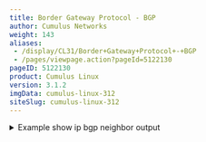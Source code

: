 ```yaml
---
title: Border Gateway Protocol - BGP
author: Cumulus Networks
weight: 143
aliases:
 - /display/CL31/Border+Gateway+Protocol+-+BGP
 - /pages/viewpage.action?pageId=5122130
pageID: 5122130
product: Cumulus Linux
version: 3.1.2
imgData: cumulus-linux-312
siteSlug: cumulus-linux-312
---
```

<details>

BGP is the routing protocol that runs the Internet. It is an
increasingly popular protocol for use in the data center as it lends
itself well to the rich interconnections in a Clos topology.
Specifically:

  - It does not require routing state to be periodically refreshed
    unlike OSPF.

  - It is less chatty than its link-state siblings. For example, a link
    or node transition can result in a bestpath change, causing BGP to
    send updates.

  - It is multi-protocol and extensible.

  - There are many robust vendor implementations.

  - The protocol is very mature and comes with many years of operational
    experience.

[This IETF
draft](http://tools.ietf.org/html/draft-lapukhov-bgp-routing-large-dc-04)
provides further details of the use of BGP within the data center.

## <span>Commands</span>

Cumulus Linux:

  - bgp

  - systemctl

  - vtysh

Quagga:

  - bgp

  - neighbor

  - router

  - show

## <span>Autonomous System Number (ASN)</span>

One of the key concepts in BGP is an *autonomous* *system number* or
ASN. An [autonomous
system](https://en.wikipedia.org/wiki/Autonomous_System_%28Internet%29)
is defined as a set of routers under a common administration. Since BGP
was originally designed to peer between independently managed
enterprises and/or service providers, each such enterprise is treated as
an autonomous system, responsible for a set of network addresses. Each
such autonomous system is given a unique number called its ASN. ASNs are
handed out by a central authority (ICANN). However, ASNs between 64512
and 65535 are reserved for private use. Using BGP within the data center
relies on either using this number space or else using the single ASN
you own.

The ASN is central to how BGP builds a forwarding topology. A BGP route
advertisement carries with it not only the originator’s ASN, but also
the list of ASNs that this route advertisement has passed through. When
forwarding a route advertisement, a BGP speaker adds itself to this
list. This list of ASNs is called the *AS path*. BGP uses the AS path to
detect and avoid loops.

ASNs were originally 16-bit numbers, but were later modified to be
32-bit. Quagga supports both 16-bit and 32-bit ASNs, but most
implementations still run with 16-bit ASNs.

## <span>eBGP and iBGP</span>

When BGP is used to peer between autonomous systems, the peering is
referred to as *external BGP* or eBGP. When BGP is used within an
autonomous system, the peering used is referred to as *internal BGP* or
iBGP. eBGP peers have different ASNs while iBGP peers have the same ASN.

While the heart of the protocol is the same when used as eBGP or iBGP,
there is a key difference in the protocol behavior between use as eBGP
and iBGP: an iBGP node does not forward routing information learned from
one iBGP peer to another iBGP peer. It expects the originating iBGP peer
to send this information to all iBGP peers.

This implies that iBGP peers are all connected to each other. In a large
network, this requirement can quickly become unscalable. The most
popular method to avoid this problem is to introduce a *route
reflector*.

## <span>Route Reflectors</span>

Route reflectors are quite easy to understand in a Clos topology. In a
two-tier Clos network, the leaf (or tier 1) switches are the only ones
connected to end stations. Subsequently, this means that the spines
themselves do not have any routes to announce. They’re merely
**reflecting** the routes announced by one leaf to the other leaves.
Thus, the spine switches function as route reflectors while the leaf
switches serve as route reflector clients.

In a three-tier network, the tier 2 nodes (or mid-tier spines) act as
both route reflector servers and route reflector clients. They act as
route reflectors because they announce the routes learned from the tier
1 nodes to other tier 1 nodes and to tier 3 nodes. They also act as
route reflector clients to the tier 3 nodes, receiving routes learned
from other tier 2 nodes. Tier 3 nodes act only as route reflectors.

In the following illustration, tier 2 node 2.1 is acting as a route
reflector server, announcing the routes between tier 1 nodes 1.1 and 1.2
to tier 1 node 1.3. It is also a route reflector client, learning the
routes between tier 2 nodes 2.2 and 2.3 from the tier 3 node, 3.1.

{{% imgOld 0 %}}

## <span id="src-5122130_BorderGatewayProtocol-BGP-ecmp" class="confluence-anchor-link"></span><span>ECMP with BGP</span>

If a BGP node hears a prefix **p** from multiple peers, it has all the
information necessary to program the routing table to forward traffic
for that prefix **p** through all of these peers. Thus, BGP supports
equal-cost multipathing (ECMP).

In order to perform ECMP in BGP, you may need to configure *multipath
relax* (if you're using eBGP).

### <span>Maximum Paths</span>

In Cumulus Linux, the BGP `maximum-paths` setting is enabled by default,
so multiple routes are already installed. The default setting is 64
paths.

### <span>BGP for Both IPv4 and IPv6</span>

Unlike OSPF, which has separate versions of the protocol to announce
IPv4 and IPv6 routes, BGP is a multi-protocol routing engine, capable of
announcing both IPv4 and IPv6 prefixes. It supports announcing IPv4
prefixes over an IPv4 session and IPv6 prefixes over an IPv6 session. It
also supports announcing prefixes of both these address families over a
single IPv4 session or over a single IPv6 session.

## <span id="src-5122130_BorderGatewayProtocol-BGP-config_bgp" class="confluence-anchor-link"></span><span>Configuring BGP</span>

1.  Enable the BGP and Zebra daemons:
    
      - Enable the `zebra` and `bgpd` daemons, as described in
        [Configuring
        Quagga](/version/cumulus-linux-312/Layer_3_Features/Configuring_Quagga/),
        then start Quagga:
        
            cumulus@switch:~$ sudo systemctl enable quagga.service
            cumulus@switch:~$ sudo systemctl start quagga.service
    
      - Touch an empty `bgpd` configuration file:
        
            cumulus@switch:~$ sudo touch /etc/quagga/bgpd.conf
        
        A slightly more useful configuration file would contain the
        following lines:
        
            hostname R7
            log timestamp precision 6
            log file /var/log/quagga/bgpd.log
        
        The most important information here is the specification of the
        location of the log file, where the BGP process can log
        debugging and other useful information. A common convention is
        to store the log files under `/var/log/quagga`.
        
        You must restart the `bgpd` daemon when you update the BGP
        configuration:
        
            cumulus@switch:~$ sudo /usr/lib/quagga/quagga restart bgpd

2.  Identify the BGP node by assigning an ASN and `router-id`:
    
        cumulus@switch:~$ sudo vtysh
         
        Hello, this is Quagga (version 0.99.23.1+cl3u2).
        Copyright 1996-2005 Kunihiro Ishiguro, et al.
         
        R7# configure  terminal
        R7(config)# router bgp 65000
        R7(config-router)# bgp router-id 0.0.0.1

3.  Specify to whom it must disseminate routing information:
    
        R7(config-router)# neighbor 10.0.0.2 external
    
    If it is an iBGP session, the `remote-as` is the same as the local
    AS:
    
        R7(config-router)# neighbor 10.0.0.2 remote-as internal
    
    Specifying the peer’s IP address allows BGP to set up a TCP socket
    with this peer, but it doesn’t distribute any prefixes to it, unless
    it is explicitly told that it must via the `activate` command:
    
        R7(config-router)# address-family ipv4 unicast
        R7(config-router-af)# neighbor 10.0.0.2 activate
        R7(config-router-af)# exit
        R7(config-router)# address-family ipv6
        R7(config-router-af)# neighbor 2001:db8:0002::0a00:0002 activate
        R7(config-router-af)# exit
    
    As you can see, `activate` has to be specified for each address
    family that is being announced by the BGP session.

4.  Specify some properties of the BGP session:
    
        R7(config-router)# neighbor 10.0.0.2 next-hop-self
        R7(config-router)# address-family ipv4 unicast
    
    If this is a route-reflector client, it can be specified as follows:
    
        R3(config-router-af)# neighbor 10.0.0.1 route-reflector-client
    
    {{%notice note%}}
    
    It is node R3, the route reflector, on which the peer is specified
    as a client.
    
    {{%/notice%}}

5.  Specify what prefixes to originate:
    
        R7(config-router)# address-family ipv4 unicast
        R7(config-router-af)# network 192.0.2.0/24
        R7(config-router-af)# network 203.0.113.1/24

## <span id="src-5122130_BorderGatewayProtocol-BGP-unnumbered" class="confluence-anchor-link"></span><span>Using BGP Unnumbered Interfaces</span>

Unnumbered interfaces are interfaces without unique IP addresses. In
BGP, you configure unnumbered interfaces using *extended next-hop
encoding* (ENHE), which is defined by
[RFC 5549](https://tools.ietf.org/html/rfc5549). BGP unnumbered
interfaces provide a means of advertising an IPv4 route with an IPv6
next-hop. Prior to RFC 5549, an IPv4 route could be advertised only with
an IPv4 next-hop.

BGP unnumbered interfaces are particularly useful in deployments where
IPv4 prefixes are advertised through BGP over a section without any IPv4
address configuration on links. As a result, the routing entries are
also IPv4 for destination lookup and have IPv6 next-hops for forwarding
purposes.

### <span>BGP and Extended Next-hop Encoding</span>

Once enabled and active, BGP makes use of the available IPv6 next-hops
for advertising any IPv4 prefixes. BGP learns the prefixes, calculates
the routes and installs them in IPv4 AFI to IPv6 AFI format. However,
ENHE in Cumulus Linux does not install routes into the kernel in IPv4
prefix to IPv6 next-hop format. For link-local peerings enabled by
dynamically learning the other end's link-local address using IPv6
neighbor discovery router advertisements, an IPv6 next-hop is converted
into an IPv4 link-local address and a static neighbor entry is installed
for this IPv4 link-local address with the MAC address derived from the
link-local address of the other end.

{{%notice note%}}

It is assumed that the IPv6 implementation on the peering device will
use the MAC address as the interface ID when assigning the IPv6
link-local address, as suggested by RFC 4291.

{{%/notice%}}

### <span>Configuring BGP Unnumbered Interfaces</span>

Configuring a BGP unnumbered interface requires enabling IPv6 neighbor
discovery router advertisements. The `interval` you specify is measured
in seconds, and defaults to 600 seconds. Extended next-hop encoding is
sent only for the link-local address peerings:

    router bgp 65020
     bgp router-id 10.0.0.21
     bgp bestpath as-path multipath-relax
     bgp bestpath compare-routerid
     neighbor fabric peer-group
     neighbor fabric remote-as external
     neighbor fabric description Internal Fabric Network
     neighbor fabric capability extended-nexthop
     neighbor swp1 interface peer-group fabric
     neighbor swp2 interface peer-group fabric
     neighbor swp3 interface peer-group fabric
     neighbor swp4 interface peer-group fabric
     neighbor swp29 interface peer-group fabric
     neighbor swp30 interface peer-group fabric
    !

For an unnumbered configuration, you can use a single command to
configure a neighbor and attach it to a [peer
group](#src-5122130_BorderGatewayProtocol-BGP-peergroups):

    # neighbor <swpX> interface peer-group <group name>

### <span>Managing Unnumbered Interfaces</span>

All the relevant BGP commands are now capable of showing IPv6 next-hops
and/or the interface name for any IPv4 prefix:

    #  show ip bgp
    BGP table version is 15, local router ID is 10.0.0.21
    Status codes: s suppressed, d damped, h history, * valid, > best, = multipath,
                  i internal, r RIB-failure, S Stale, R Removed
    Origin codes: i - IGP, e - EGP, ? - incomplete
       Network          Next Hop            Metric LocPrf Weight Path
    *= 0.0.0.0          swp30                         0 65051 i
    *>                  swp29                         0 65051 i
    *> 10.0.0.1/32      swp29                         0 65051 65001 i
    *=                  swp30                         0 65051 65001 i
    *> 10.0.0.11/32     swp1            0             0 65011 i
    *> 10.0.0.12/32     swp2            0             0 65012 i
    *> 10.0.0.13/32     swp3            0             0 65013 i
    *> 10.0.0.14/32     swp4            0             0 65014 i
    *> 10.0.0.21/32     0.0.0.0                  0         32768 i
    *= 10.0.0.51/32     swp30           0             0 65051 i
    *>                  swp29           0             0 65051 i
    *> 172.16.1.0/24    swp1            0             0 65011 i
    *=                  swp2            0             0 65012 i
    *> 172.16.3.0/24    swp3            0             0 65013 i
    *=                  swp4            0             0 65014 i
    Total number of prefixes 10

Quagga RIB commands are also modified:

    # show ip route
    Codes: K - kernel route, C - connected, S - static, R - RIP,
           O - OSPF, I - IS-IS, B - BGP, T - Table,
           > - selected route, * - FIB route
    B>* 0.0.0.0/0 [20/0] via fe80::4638:39ff:fe00:c, swp29, 00:11:41
      *                  via fe80::4638:39ff:fe00:52, swp30, 00:11:41
    B>* 10.0.0.1/32 [20/0] via fe80::4638:39ff:fe00:c, swp29, 00:11:41
      *                    via fe80::4638:39ff:fe00:52, swp30, 00:11:41
    B>* 10.0.0.11/32 [20/0] via fe80::4638:39ff:fe00:5b, swp1, 00:11:41
    B>* 10.0.0.12/32 [20/0] via fe80::4638:39ff:fe00:2e, swp2, 00:11:42
    B>* 10.0.0.13/32 [20/0] via fe80::4638:39ff:fe00:57, swp3, 00:11:42
    B>* 10.0.0.14/32 [20/0] via fe80::4638:39ff:fe00:43, swp4, 00:11:42
    C>* 10.0.0.21/32 is directly connected, lo
    B>* 10.0.0.51/32 [20/0] via fe80::4638:39ff:fe00:c, swp29, 00:11:41
      *                     via fe80::4638:39ff:fe00:52, swp30, 00:11:41
    B>* 172.16.1.0/24 [20/0] via fe80::4638:39ff:fe00:5b, swp1, 00:11:41
      *                      via fe80::4638:39ff:fe00:2e, swp2, 00:11:41
    B>* 172.16.3.0/24 [20/0] via fe80::4638:39ff:fe00:57, swp3, 00:11:42
      *                      via fe80::4638:39ff:fe00:43, swp4, 00:11:42

The following commands show how the IPv4 link-local address
*169.254.0.1* is used to install the route and static neighbor entry to
facilitate proper forwarding without having to install an IPv4 prefix
with IPv6 next-hop in the kernel:

    cumulus@switch:~$ ip route show 10.0.0.1
    10.0.0.1  proto zebra  metric 20 
        nexthop via 169.254.0.1  dev swp29 weight 1 onlink
        nexthop via 169.254.0.1  dev swp30 weight 1 onlink

    cumulus@switch:~$ ip neighbor
    169.254.0.1 dev swp29 lladdr 44:38:39:00:00:0c PERMANENT
    169.254.0.1 dev swp3 lladdr 44:38:39:00:00:57 PERMANENT
    169.254.0.1 dev swp30 lladdr 44:38:39:00:00:52 PERMANENT
    169.254.0.1 dev swp2 lladdr 44:38:39:00:00:2e PERMANENT
    192.168.0.254 dev eth0 lladdr 44:38:39:00:00:5f REACHABLE
    169.254.0.1 dev swp4 lladdr 44:38:39:00:00:43 PERMANENT
    169.254.0.1 dev swp1 lladdr 44:38:39:00:00:5b PERMANENT
    fe80::4638:39ff:fe00:52 dev swp30 lladdr 44:38:39:00:00:52 router REACHABLE
    fe80::4638:39ff:fe00:c dev swp29 lladdr 44:38:39:00:00:0c router REACHABLE
    fe80::4638:39ff:fe00:2e dev swp2 lladdr 44:38:39:00:00:2e router REACHABLE
    fe80::4638:39ff:fe00:43 dev swp4 lladdr 44:38:39:00:00:43 router REACHABLE
    fe80::4638:39ff:fe00:57 dev swp3 lladdr 44:38:39:00:00:57 router REACHABLE
    fe80::4638:39ff:fe00:5b dev swp1 lladdr 44:38:39:00:00:5b router REACHABLE

### <span>How traceroute Interacts with BGP Unnumbered Interfaces</span>

Every router or end host must have an IPv4 address in order to complete
a `traceroute` of IPv4 addresses. In this case, the IPv4 address used is
that of the loopback device.

Even if ENHE is not used in the data center, link addresses are not
typically advertised. This is because:

  - Link addresses take up valuable FIB resources. In a large Clos
    environment, the number of such addresses can be quite large.

  - Link addresses expose an additional attack vector for intruders to
    use to either break in or engage in DDOS attacks.

Therefore, assigning an IP address to the loopback device is essential.

### <span>Advanced: Understanding How Next-hop Fields Are Set</span>

This section describes how the IPv6 next-hops are set in the
MP\_REACH\_NLRI ([multiprotocol reachable
NLRI](https://www.ietf.org/rfc/rfc2858.txt)) initiated by the system,
which applies whether IPv6 prefixes or IPv4 prefixes are exchanged with
ENHE. There are two main aspects to determine — how many IPv6 next-hops
are included in the MP\_REACH\_NLRI (since the RFC allows either one or
two next-hops) and the values of the next-hop(s). This section also
describes how a received MP\_REACH\_NLRI is handled as far as processing
IPv6 next-hops.

  - Whether peering to a global IPv6 address or link-local IPv6 address,
    the determination whether to send one or two next-hops is as
    follows:
    
    1.  If reflecting the route, two next-hops are sent only if the peer
        has `nexthop-local unchanged` configured and the attribute of
        the received route has an IPv6 link-local next-hop; otherwise,
        only one next-hop is sent.
    
    2.  Otherwise (if it's not reflecting the route), two next-hops are
        sent if explicitly configured (`nexthop-local unchanged`) or the
        peer is directly connected (that is, either peering is on
        link-local address or the global IPv4 or IPv6 address is
        *directly connected*) and the route is either a
        local/self-originated route or the peer is an eBGP peer.
    
    3.  In all other cases, only one next-hop gets sent, unless an
        outbound route map adds another next-hop.

  - `route-map` can impose two next-hops in scenarios where Cumulus
    Linux would only send one next-hop — by specifying `set ipv6 nexthop
    link-local`.

  - For all routes to eBGP peers and self-originated routes to iBGP
    peers, the global next-hop (first value) is the peering address of
    the local system. If the peering is on the link-local address, this
    is the global IPv6 address on the peering interface, if present;
    otherwise, it is the link-local IPv6 address on the peering
    interface.

  - For other routes to iBGP peers (eBGP to iBGP or reflected), the
    global next-hop will be the global next-hop in the received
    attribute.
    
    {{%notice note%}}
    
    If this address were a link-local IPv6 address, it would get reset
    so that the link-local IPv6 address of the eBGP peer is not passed
    along to an iBGP peer, which most likely may be on a different link.
    
    {{%/notice%}}

  - `route-map` and/or the peer configuration can change the above
    behavior. For example, `route-map` can set the global IPv6 next-hop
    or the peer configuration can set it to *self* — which is relevant
    for *iBGP* peers. The route map or peer configuration can also set
    the next-hop to unchanged, which ensures the source IPv6 global
    next-hop is passed around — which is relevant for *eBGP* peers.

  - Whenever two next-hops are being sent, the link-local next-hop (the
    second value of the two) is the link-local IPv6 address on the
    peering interface unless it is due to `nh-local-unchanged` or
    `route-map` has set the link-local next-hop.

  - Network administrators cannot set [martian
    values](http://en.wikipedia.org/wiki/Martian_packet) for IPv6
    next-hops in `route-map`. Also, global and link-local next-hops are
    validated to ensure they match the respective address types.

  - In a received update, a martian check is imposed for the IPv6 global
    next-hop. If the check fails, it gets treated as an implicit
    withdraw.

  - If two next-hops are received in an update and the second next-hop
    is not a link-local address, it gets ignored and the update is
    treated as if only one next-hop was received.

  - Whenever two next-hops are received in an update, the second
    next-hop is used to install the route into `zebra`. As per the
    previous point, it is already assured that this is a link-local IPv6
    address. Currently, this is assumed to be reachable and is not
    registered with NHT.

  - When `route-map` specifies the next-hop as `peer-address`, the
    global IPv6 next-hop as well as the link-local IPv6 next-hop (if
    it's being sent) is set to the *peering address*. If the peering is
    on a link-local address, the former could be the link-local address
    on the peering interface, unless there is a global IPv6 address
    present on this interface.

The above rules imply that there are scenarios where a generated update
has two IPv6 next-hops, and both of them are the IPv6 link-local address
of the peering interface on the local system. If you are peering with a
switch or router that is not running Cumulus Linux and expects the first
next-hop to be a global IPv6 address, a route map can be used on the
sender to specify a global IPv6 address. This conforms with the
recommendations in the Internet draft
[draft-kato-bgp-ipv6-link-local-00.txt](https://tools.ietf.org/html/draft-kato-bgp-ipv6-link-local-00),
"BGP4+ Peering Using IPv6 Link-local Address".

### <span>Limitations</span>

  - Interface-based peering with separate IPv4 and IPv6 sessions is not
    supported.

  - ENHE is sent for IPv6 link-local peerings only.

  - If an IPv4 /30 or /31 IP address is assigned to the interface IPv4
    peering will be used over IPv6 link-local peering.

  - If the default router lifetime in the generated IPv6 route
    advertisements (RA) is set to *0*, the receiving Quagga instance
    will drop the RA if it is on a Cumulus Linux **2.5.z** switch. To
    work around this issue, either:
    
      - Explicitly configure the switch to advertise a router lifetime
        of 0, unless a value is specifically set by the operator — with
        the assumption that the host is running Cumulus Linux 3.y.z
        version of Quagga. When hosts see an IPv6 RA with a router
        lifetime of 0, they won't make that router a default router.
    
      - Use the `sysctl` on the host —
        `net.ipv6.conf.all.accept_ra_defrtr`. However, this requires
        applying this setting on all hosts, which may mean many hosts,
        especially if Quagga is run on the hosts.

## <span id="src-5122130_BorderGatewayProtocol-BGP-add-path" class="confluence-anchor-link"></span><span>BGP add-path</span>

In Cumulus Linux 3.0 and later, BGP and static routing (IPv4 and IPv6)
are supported within a VRF context. For more information, refer to
[Virtual Routing and Forwarding -
VRF](/version/cumulus-linux-312/Layer_3_Features/Virtual_Routing_and_Forwarding_-_VRF).

### <span>BGP add-path RX</span>

*BGP add-path RX* allows BGP to receive multiple paths for the same
prefix. A path identifier is used so that additional paths do not
override previously advertised paths. No additional configuration is
required for BGP add-path RX.

{{%notice note%}}

BGP advertises the add-path RX capability by default. Add-Path TX
requires an administrator to enable it. Enabling TX will reset the
session.

{{%/notice%}}

To view the existing capabilities, run `show ip bgp neighbors`. They can
be seen listed in the subsection *Add Path:*, below *Neighbor
capabilities:*.

    r7# show ip bgp neighbors
      
    BGP neighbor on swp1: fe80::4638:39ff:fe00:5b, remote AS 65011, local AS 65020, external link
    Hostname: leaf01
     Member of peer-group fabric for session parameters
      BGP version 4, remote router ID 10.0.0.11
      BGP state = Established, up for 00:59:17
      Last read 00:00:02, Last write 00:59:16
      Hold time is 9, keepalive interval is 3 seconds
      Neighbor capabilities:
        4 Byte AS: advertised and received
        AddPath:
          IPv4 Unicast: RX advertised IPv4 Unicast and received
        Extended nexthop: advertised and received
          Address families by peer:
                       IPv4 Unicast
        Route refresh: advertised and received(old & new)
        Address family IPv4 Unicast: advertised and received
        Hostname Capability: advertised and received
        Graceful Restart Capabilty: advertised and received
          Remote Restart timer is 120 seconds
          Address families by peer:
            none
     
    ...

The example output above shows that additional BGP paths can be sent and
received (TX and RX are advertised). It also shows that the BGP
neighbor, fe80::4638:39ff:fe00:5b, supports both.

To view the current additional paths, run `show ip bgp <network>`. The
example output shows five additional paths that have been added by the
TX node for receiving. All the paths have a unique AddPath ID.

    r7# show ip bgp 1.1.1.1/32
    BGP routing table entry for 1.1.1.1/32
    Paths: (6 available, best #6, table Default-IP-Routing-Table)
      500
        10.7.6.2 from r6(10.7.6.2) (10.0.0.6)
          Origin IGP, metric 0, localpref 100, valid, external
          Community: 6:6
          AddPath ID: RX 0, TX 7
          Last update: Thu Jun  2 00:57:16 2016
     
      500
        10.7.5.2 from r5(10.7.5.2) (10.0.0.5)
          Origin IGP, metric 0, localpref 100, valid, external, bestpath-from-AS 500
          Community: 5:5
          AddPath ID: RX 0, TX 6
          Advertised to: r8(10.7.8.2)
          Last update: Thu Jun  2 00:57:16 2016
     
      300
        10.7.4.2 from r4(10.7.4.2) (10.0.0.4)
          Origin IGP, metric 0, localpref 100, valid, external
          Community: 4:4
          AddPath ID: RX 0, TX 5
          Last update: Thu Jun  2 00:57:16 2016
     
      300
        10.7.3.2 from r3(10.7.3.2) (10.0.0.3)
          Origin IGP, metric 0, localpref 100, valid, external, bestpath-from-AS 300
          Community: 3:3
          AddPath ID: RX 0, TX 4
          Advertised to: r8(10.7.8.2)
          Last update: Thu Jun  2 00:57:16 2016
     
      100
        10.7.2.2 from r2(10.7.2.2) (10.0.0.2)
          Origin IGP, metric 0, localpref 100, valid, external, multipath
          Community: 2:2
          AddPath ID: RX 0, TX 3
          Last update: Thu Jun  2 00:57:16 2016
     
      100
        10.7.1.2 from r1(10.7.1.2) (10.0.0.1)
          Origin IGP, metric 0, localpref 100, valid, external, multipath, bestpath-from-AS 100, best
          Community: 1:1
          AddPath ID: RX 0, TX 2
          Advertised to: r1(10.7.1.2) r2(10.7.2.2) r3(10.7.3.2) r4(10.7.4.2) r5(10.7.5.2) r6(10.7.6.2) r8(10.7.8.2)
          Last update: Thu Jun  2 00:57:16 2016

### <span>BGP add-path TX</span>

AddPath TX allows BGP to advertise more than just the bestpath for a
prefix. Consider the following topology:

``` 
          r8
          |
          |
  r1 ----    ---- r6
  r2 ---- r7 ---- r5
          ||
          ||
        r3 r4
```

In this topology:

  - r1 and r2 are in AS 100

  - r3 and r4 are in AS 300

  - r5 and r6 are in AS 500

  - r7 is in AS 700

  - r8 is in AS 800

  - r7 learns 1.1.1.1/32 from r1, r2, r3, r4, r5, and r6. Among these r7
    picks the path from r1 as the bestpath for 1.1.1.1/32

The example below configures the r7 session to advertise the bestpath
learned from each AS. In this case, this means a path from AS 100, a
path from AS 300, and a path from AS 500. The `show ip bgp 1.1.1.1/32`
from r7 has "bestpath-from-AS 100" so the user can see what the bestpath
is from each AS:

    r7# conf t
    r7(config)# router bgp 700
    r7(config-router)# neighbor 192.0.2.2 addpath-tx-bestpath-per-AS
    r7(config-router)# 

The output below shows the result on r8:

    r8# show ip bgp 1.1.1.1/32
    BGP routing table entry for 1.1.1.1/32
    Paths: (3 available, best #3, table Default-IP-Routing-Table)
      Advertised to non peer-group peers:
      r7(10.7.8.1)
      700 100
        10.7.8.1 from r7(10.7.8.1) (10.0.0.7)
          Origin IGP, localpref 100, valid, external
          Community: 1:1
          AddPath ID: RX 2, TX 4
          Last update: Thu Jun  2 00:57:14 2016
     
      700 300
        10.7.8.1 from r7(10.7.8.1) (10.0.0.7)
          Origin IGP, localpref 100, valid, external
          Community: 3:3
          AddPath ID: RX 4, TX 3
          Last update: Thu Jun  2 00:57:14 2016
     
      700 500
        10.7.8.1 from r7(10.7.8.1) (10.0.0.7)
          Origin IGP, localpref 100, valid, external, bestpath-from-AS 700, best
          Community: 5:5
          AddPath ID: RX 6, TX 2
          Last update: Thu Jun  2 00:57:14 2016
     
    r8#

The example below shows the results if r7 is configured to advertise all
paths to r8:

    r7# conf t
    r7(config)# router bgp 700
    r7(config-router)# neighbor 192.0.2.2 addpath-tx-all-paths       
    r7(config-router)#

The output below shows the result on r8:

    r8# show ip bgp 1.1.1.1/32
    BGP routing table entry for 1.1.1.1/32
    Paths: (3 available, best #3, table Default-IP-Routing-Table)
      Advertised to non peer-group peers:
      r7(10.7.8.1)
      700 100
        10.7.8.1 from r7(10.7.8.1) (10.0.0.7)
          Origin IGP, localpref 100, valid, external
          Community: 1:1
          AddPath ID: RX 2, TX 4
          Last update: Thu Jun  2 00:57:14 2016
     
      700 300
        10.7.8.1 from r7(10.7.8.1) (10.0.0.7)
          Origin IGP, localpref 100, valid, external
          Community: 3:3
          AddPath ID: RX 4, TX 3
          Last update: Thu Jun  2 00:57:14 2016
     
      700 500
        10.7.8.1 from r7(10.7.8.1) (10.0.0.7)
          Origin IGP, localpref 100, valid, external, bestpath-from-AS 700, best
          Community: 5:5
          AddPath ID: RX 6, TX 2
          Last update: Thu Jun  2 00:57:14 2016
     
     
    r8#

## <span>Fast Convergence Design Considerations</span>

Without getting into the why (see the IETF draft cited in Useful Links
below that talks about BGP use within the data center), we strongly
recommend the following use of addresses in the design of a BGP-based
data center network:

  - Use of interface addresses: Set up BGP sessions only using
    interface-scoped addresses. This allows BGP to react quickly to link
    failures.

  - Use of next-hop-self: Every BGP node says that it knows how to
    forward traffic to the prefixes it is announcing. This reduces the
    requirement to announce interface-specific addresses and thereby
    reduces the size of the forwarding table.

### <span>Specifying the Interface Name in the neighbor Command</span>

When you are configuring BGP for the neighbors of a given interface, you
can specify the interface name instead of its IP address. All the other
`neighbor` command options remain the same.

This is equivalent to BGP peering to the link-local IPv6 address of the
neighbor on the given interface. The link-local address is learned via
IPv6 neighbor discovery router advertisements.

Consider the following example configuration:

    router bgp 65000
      bgp router-id 0.0.0.1
      neighbor swp1 interface
      neighbor swp1 remote-as internal
      neighbor swp1 next-hop-self
    !
      address-family ipv6
      neighbor swp1 activate
      exit-address-family

{{%notice note%}}

By default, Cumulus Linux sends IPv6 neighbor discovery router
advertisements. Cumulus Networks recommends you adjust the router
advertisement's interval to a shorter value (`ipv6 nd ra-interval
<interval>`) to address scenarios when nodes come up and miss router
advertisement processing to relay the neighbor’s link-local address to
BGP. The `interval` is measured in seconds and defaults to 600 seconds.

{{%/notice%}}

## <span id="src-5122130_BorderGatewayProtocol-BGP-peergroups" class="confluence-anchor-link"></span><span>Using Peer Groups to Simplify Configuration</span>

When there are many peers to connect to, the amount of redundant
configuration becomes overwhelming. For example, repeating the
`activate` and `next-hop-self` commands for even 60 neighbors makes for
a very long configuration file. Using `peer-group` addresses this
problem.

Instead of specifying properties of each individual peer, Quagga allows
for defining one or more peer groups and associating all the attributes
common to that peer session to a peer group. A peer needs to be attached
to a peer group only once, when it then inherits all address families
activated for that peer group.

After doing this, the only task is to associate an IP address with a
peer group. Here is an example of defining and using peer groups:

    R7(config-router)# neighbor tier-2 peer-group
    R7(config-router)# address-family ipv4 unicast
    R7(config-router-af)# neighbor tier-2 activate
    R7(config-router-af)# neighbor tier-2 next-hop-self
    R7(config-router-af)# exit
    R7(config-router)# neighbor 10.0.0.2 peer-group tier-2
    R7(config-router)# neighbor 192.0.2.2 peer-group tier-2

{{%notice note%}}

BGP peer-group restrictions have been replaced with update-groups, which
dynamically examine all peers, and group them if they have the same
outbound policy.

{{%/notice%}}

## <span>Configuring BGP Dynamic Neighbors</span>

The *BGP dynamic neighbor* feature provides BGP peering to a group of
remote neighbors within a specified range of IPv4 or IPv6 addresses for
a BGP peer group. You can configure each range as a subnet IP address.

You configure dynamic neighbors using the `bgp listen range <IP address>
peer-group <GROUP>` command. Once they are configured, a BGP speaker can
listen for and form peer relationships with any neighbor in the IP
address range and mapped to a peer group.

    leaf01# configure terminal
    leaf01(config)# router bgp 65001
    leaf01(config-router)# bgp listen range 10.1.1.0/24 peer-group SPINE

You can limit the number of dynamic peers by specifying that limit in
the `bgp listen limit` command:

    leaf01(config-router)# bgp listen limit 5

A sample configuration for IPv4 would look like this:

    router bgp 65001
     neighbor SPINE peer-group
     neighbor SPINE remote-as 65000
      bgp listen limit 5
      bgp listen range 10.1.1.0/24 peer-group SPINE

## <span>Configuring BGP Peering Relationships across Switches</span>

A BGP peering relationship is typically initiated with the `neighbor
x.x.x.x remote-as [internal|external]` command.

Specifying *internal* signifies an iBGP peering; that is, the neighbor
will only create or accept a connection with the specified neighbor if
the remote peer AS number matches this BGP's AS number.

Specifying *external* signifies an eBGP peering; that is, the neighbor
will only create a connection with the neighbor if the remote peer AS
number does **not** match this BGP AS number.

You can make this distinction using the `neighbor` command or the
`peer-group` command.

In general, use the following syntax with the `neighbor` command:

    neighbor (ipv4 addr|ipv6 addr|WORD) remote-as [internal|external]

Some example configurations follow.

To connect to **the same AS** using the `neighbor` command, modify your
configuration similar to the following:

    router bgp 500
    neighbor 192.168.1.2 remote-as internal

To connect to a **different AS** using the `neighbor` command, modify
your configuration similar to the following:

    router bgp 500
    neighbor 192.168.1.2 remote-as external

To connect to **the same AS** using the `peer-group` command, modify
your configuration similar to the following:

    router bgp 500
    neighbor swp1 interface
    neighbor IBGP peer-group
    neighbor IBGP remote-as internal
    neighbor swp1 peer-group IBGP
    neighbor 192.0.2.3 peer-group IBGP
    neighbor 192.0.2.4 peer-group IBGP

To connect to a **different AS** using the `peer-group` command, modify
your configuration similar to the following:

    router bgp 500
    neighbor swp2 interface
    neighbor EBGP peer-group
    neighbor EBGP remote-as external
    neighbor 192.0.2.2 peer-group EBGP
    neighbor swp2 peer-group EBGP
    neighbor 192.0.2.4 peer-group EBGP

## <span>Configure MD5-enabled BGP Neighbors</span>

The following sections outline how to configure an MD5-enabled bgp
neighbor, either using the Quagga CLI vtysh, or by manually editing the
configuration files. Each process assumes that Quagga is used as the
routing platform, and consists of two switches (`AS 65000` and
`AS 65001`), connected by the link `192.0.2.100/30`, with the following
configurations:

    quagga# show ip bgp sum
    BGP router identifier 192.0.2.5, local AS number 65000
    RIB entries 0, using 0 bytes of memory
    Peers 1, using 6652 bytes of memory
    Neighbor V AS MsgRcvd MsgSent TblVer InQ OutQ Up/Down State/PfxRcd
    192.0.2.101 4 65001 2 3 0 0 0 00:00:04 0
    Total number of neighbors 1

    quagga# show ip bgp sum
    BGP router identifier 192.0.2.2, local AS number 65001
    RIB entries 0, using 0 bytes of memory
    Peers 1, using 6652 bytes of memory
    Neighbor V AS MsgRcvd MsgSent TblVer InQ OutQ Up/Down State/PfxRcd
    192.0.2.102 4 65000 2 3 0 0 0 00:00:04 0
    Total number of neighbors 1

### <span>Manually configure an MD5-enabled BGP Neighbor</span>

1.  SSH into `switch1`.

2.  Open `Quagga.conf` in a text editor.

3.  Add the line ` neighbor 192.0.2.102 password mypassword  `below the
    BGP configuration lines, and save the file:
    
        router bgp 65001
        bgp router-id 192.0.2.5
        neighbor 192.0.2.102 remote-as 65000
        192.0.2.102 password mypassword

4.  Restart Quagga:
    
        cumulus@switch1:~$ systemctl restart quagga
    
    {{%notice warning%}}
    
    This will bring down any other layer 3 sessions and affect network
    traffic.
    
    {{%/notice%}}

5.  Confirm the configuration has been implemented with the `cl-bgp
    summary` command:
    
        cumulus@switch1:~$ sudo cl-bgp summary 
        BGP router identifier 192.0.2.5, local AS number 65000
        RIB entries 0, using 0 bytes of memory
        Peers 1, using 6652 bytes of memory
         
        Neighbor        V    AS MsgRcvd MsgSent   TblVer  InQ OutQ Up/Down  State/PfxRcd
        192.0.2.101     4 65001     200     227        0    0    0 00:00:03        0
         
        Total number of neighbors 1

6.  SSH into `switch2`.

7.  Open `Quagga.conf` in a text editor.

8.  Add the line ` neighbor 192.0.2.101 password mypassword  `below the
    BGP configuration lines, and save the file:
    
        router bgp 65000
        bgp router-id 192.0.2.2
        neighbor 192.0.2.101 remote-as 65001
        neighbor 192.0.2.101 password mypassword 

9.  Restart Quagga:
    
        cumulus@switch1:~$ systemctl restart quagga
    
    {{%notice warning%}}
    
    This will bring down any other layer 3 sessions and affect network
    traffic.
    
    {{%/notice%}}

10. Confirm the configuration has been implemented with the `cl-bgp
    summary` command:
    
        BGP router identifier 192.0.2.2, local AS number 65001
        RIB entries 0, using 0 bytes of memory
        Peers 1, using 6652 bytes of memory
         
        Neighbor        V    AS MsgRcvd MsgSent   TblVer  InQ OutQ Up/Down  State/PfxRcd
        192.0.2.102     4 65000     255     282        0    0    0 00:06:29        0
         
        Total number of neighbors 1

### <span>Configure an MD5-enabled BGP Neighbor using vtysh</span>

1.  SSH into `switch1`.

2.  Start the `vtysh` CLI:
    
        cumulus@switch1:~$ sudo vtysh

3.  Run the following commands in the Quagga CLI, replacing `mypassword`
    as appropriate:
    
        quagga# configure terminal
        quagga(config)# router bgp 65001
        quagga(config-router)# neighbor 192.0.2.102 password mypassword

4.  SSH into `switch2`.

5.  Start the `vtysh` CLI:
    
        cumulus@switch2:~$ sudo vtysh

6.  Run the following commands in the Quagga CLI, replacing `mypassword`
    as appropriate:
    
        quagga# configure terminal
        quagga(config)# router bgp 65000
        quagga(config-router)# neighbor 192.0.2.101 password mypassword

7.  When both sides are configured properly, BGP should reestablish
    automatically. Confirm that this is the case using the `show ip bgp
    summary` command. The output below is from `switch1`:
    
        quagga# show ip bgp summary  
        BGP router identifier 192.0.2.5, local AS number 65000
        RIB entries 0, using 0 bytes of memory
        Peers 1, using 6652 bytes of memory
         
        Neighbor        V    AS MsgRcvd MsgSent   TblVer  InQ OutQ Up/Down  State/PfxRcd
        192.0.2.101     4 65001     257     284        0    0    0 00:08:11        0
         
        Total number of neighbors 1

8.  Once Quagga is configured correctly, run the `write memory` command
    on each switch to persist the changes after Quagga is next
    restarted.

## <span>Configure BGP TTL Security</span>

The steps below cover how to configure BGP ttl security on Cumulus
Linux, using a leaf (`leaf01`), and spine (`spine01`) for the example
output:

1.  SSH into `leaf01`.

2.  Run the Quagga CLI `vtysh`:
    
        cumulus@leaf01:~$ sudo vtysh

3.  Configure `leaf01` for ttl security:
    
        leaf01# configure terminal
        leaf01(config)# router bgp 65000
        leaf01(config-router)# neighbor [spine01-IP] ttl-security hops [value]

4.  SSH into `spine01`.

5.  Run the Quagga CLI `vtysh`:
    
        cumulus@spine01:~$ sudo vtysh

6.  Configure `spine01`:
    
        spine01# configure terminal
        spine01(config)# router bgp 65001
        spine01(config-router)# neighbor [leaf01-IP] ttl-security hops [value]

BGP ttl security is now configured. To review the resulting
configuration, run the `show ip bgp neighbor` command.

<summary>Example show ip bgp neighbor output </summary>

    spine01#show ip bgp neighbor
    BGP neighbor is 10.1.2.1, remote AS 65001, local AS 65002, external link
    Hostname: leaf02
    BGP version 4, remote router ID 1.1.1.2
    BGP state = Established, up for 00:01:23
    Last read 00:00:02, Last write 00:01:23
    Hold time is 9, keepalive interval is 3 seconds
    Neighbor capabilities:
    4 Byte AS: advertised and received
    AddPath:
    IPv4 Unicast: RX advertised IPv4 Unicast and received
    Route refresh: advertised and received(old & new)
    Address family IPv4 Unicast: advertised and received
    Hostname Capability: advertised and received
    Graceful Restart Capabilty: advertised and received
    Remote Restart timer is 120 seconds
    Address families by peer:
    none
    Graceful restart informations:
    End-of-RIB send: IPv4 Unicast
    End-of-RIB received: IPv4 Unicast
    Message statistics:
    Inq depth is 0
    Outq depth is 0
    Sent Rcvd
    Opens: 32 2
    Notifications: 31 0
    Updates: 2 2
    Keepalives: 51 49
    Route Refresh: 0 0
    Capability: 0 0
    Total: 116 53
    Minimum time between advertisement runs is 0 seconds
    For address family: IPv4 Unicast
    Update group 2, subgroup 2
    Packet Queue length 0
    Community attribute sent to this neighbor(both)
    0 accepted prefixes
    Connections established 2; dropped 1
    Last reset 00:06:35, due to NOTIFICATION sent (Hold Timer Expired)
    External BGP neighbor may be up to 1 hops away.
    Local host: 10.1.2.2, Local port: 53059
    Foreign host: 10.1.2.1, Foreign port: 179
    Nexthop: 10.1.2.2
    Nexthop global: fe80::4638:39ff:fe00:2f
    Nexthop local: fe80::4638:39ff:fe00:2f
    BGP connection: shared network
    BGP Connect Retry Timer in Seconds: 10
    Read thread: on Write thread: off

## <span>Configuration Tips</span>

### <span>BGP Advertisement Best Practices</span>

Limiting the exchange of routing information at various parts in the
network is a best practice you should follow. The following image
illustrates one way you can do so in a typical Clos architecture:

{{% imgOld 1 %}}

### <span>Utilizing Multiple Routing Tables and Forwarding</span>

You can run multiple routing tables (one for in-band/data plane traffic
and one for out-of-band/management plane traffic) on the same switch
using [management
VRF](/version/cumulus-linux-312/Layer_3_Features/Management_VRF)
(multiple routing tables and forwarding).

### <span>Additional Default Settings</span>

Other default settings not discussed in detail in this chapter include
the following; they're all enabled by default:

  - `bgp deterministic-med`, which ensures path ordering no longer
    impacts bestpath selection.

  - `bgp show-hostname`, which displays the hostname in show command
    output.

  - `bgp network import-check`, which enables the advertising of the BGP
    network in IGP.

### <span>Configuring BGP Neighbor maximum-prefixes</span>

The maximum number of route announcements, or prefixes, allowed by a BGP
neighbor can be configured uding the `maximum-prefixes` command in the
CLI. Replace the `PEER` input with the relevant peer, and replace
`NUMBER` with the maximum number of prefixes desired:

    quagga(config)# neighbor PEER maximum-prefix NUMBER

## <span>Troubleshooting BGP</span>

The most common starting point for troubleshooting BGP is to view the
summary of neighbors connected to and some information about these
connections. A sample output of this command is as follows:

    R7# show ip bgp summary
    BGP router identifier 10.0.0.21, local AS number 65020 vrf-id 0
    BGP table version 15
    RIB entries 17, using 2040 bytes of memory
    Peers 6, using 97 KiB of memory
    Peer groups 1, using 56 bytes of memory
     
    Neighbor        V    AS MsgRcvd MsgSent   TblVer  InQ OutQ Up/Down  State/PfxRcd
    leaf01(swp1)    4 65011    2684    2693        0    0    0 02:14:04        2
    leaf02(swp2)    4 65012    2684    2694        0    0    0 02:14:05        2
    leaf03(swp3)    4 65013    2684    2693        0    0    0 02:14:04        2
    leaf04(swp4)    4 65014    2684    2694        0    0    0 02:14:05        2
    edge01(swp29)   4 65051    8058    8054        0    0    0 02:14:06        3
    edge01(swp30)   4 65051    8055    8052        0    0    0 02:14:04        3
     
    Total number of neighbors 6

{{%notice tip%}}

You can determine whether the sessions above are iBGP or eBGP sessions
by looking at the ASNs.

{{%/notice%}}

It is also useful to view the routing table as defined by BGP:

    R7# show ip bgp
    BGP table version is 15, local router ID is 10.0.0.21
    Status codes: s suppressed, d damped, h history, * valid, > best, = multipath,
                  i internal, r RIB-failure, S Stale, R Removed
    Origin codes: i - IGP, e - EGP, ? - incomplete
     
       Network          Next Hop            Metric LocPrf Weight Path
    *= 0.0.0.0          swp30                         0 65051 i
    *>                  swp29                         0 65051 i
    *> 10.0.0.1/32      swp29                         0 65051 65001 i
    *=                  swp30                         0 65051 65001 i
    *> 10.0.0.11/32     swp1            0             0 65011 i
    *> 10.0.0.12/32     swp2            0             0 65012 i
    *> 10.0.0.13/32     swp3            0             0 65013 i
    *> 10.0.0.14/32     swp4            0             0 65014 i
    *> 10.0.0.21/32     0.0.0.0                  0         32768 i
    *= 10.0.0.51/32     swp30           0             0 65051 i
    *>                  swp29           0             0 65051 i
    *> 172.16.1.0/24    swp1            0             0 65011 i
    *=                  swp2            0             0 65012 i
    *> 172.16.3.0/24    swp3            0             0 65013 i
    *=                  swp4            0             0 65014 i
     
    Total number of prefixes 10

A more detailed breakdown of a specific neighbor can be obtained using
`show ip bgp neighbor <neighbor ip address>`:

    R7# show ip bgp  neighbor 10.0.0.2
    BGP neighbor is 10.0.0.2, remote AS 65000, local AS 65000, internal link
    BGP version 4, remote router ID 0.0.0.5
    BGP state = Established, up for 00:14:03
    Last read 14:52:31, hold time is 18, keepalive interval is 6 seconds
    Neighbor capabilities:
      4 Byte AS: advertised and received
      Route refresh: advertised and received(old & new)
      Address family IPv4 Unicast: advertised and received
    Message statistics:
      Inq depth is 0
      Outq depth is 0
                           Sent       Rcvd
      Opens:                  1          1
      Notifications:          0          0
      Updates:                1          3
      Keepalives:            16         15
      Route Refresh:          0          0
      Capability:             0          0
      Total:                 18         19
    Minimum time between advertisement runs is 5 seconds
     
    For address family: IPv4 Unicast
      NEXT_HOP is always this router
      Community attribute sent to this neighbor(both)
      3 accepted prefixes
     
      Connections established 1; dropped 0
      Last reset never
    Local host: 10.0.0.1, Local port: 35258
    Foreign host: 10.0.0.2, Foreign port: 179
    Nexthop: 10.0.0.1
    Nexthop global: fe80::202:ff:fe00:19
    Nexthop local: ::
    BGP connection: non shared network
    Read thread: on  Write thread: off

To see the details of a specific route such as from whom it was
received, to whom it was sent, and so forth, use the `show ip bgp <ip
address/prefix>` command:

    R7# show ip bgp 192.0.2.0
    BGP routing table entry for 192.0.2.0/24
    Paths: (2 available, best #1, table Default-IP-Routing-Table)
      Not advertised to any peer
      Local
        10.0.0.2 (metric 1) from 10.0.0.2 (0.0.0.10)
          Origin IGP, metric 0, localpref 100, valid, internal, best
          Originator: 0.0.0.10, Cluster list: 0.0.0.5
          Last update: Mon Jul  8 10:12:17 2013
      Local
        192.0.2.2 (metric 1) from 192.0.2.2 (0.0.0.10)
          Origin IGP, metric 0, localpref 100, valid, internal
          Originator: 0.0.0.10, Cluster list: 0.0.0.6
          Last update: Mon Jul  8 10:12:17 2013

This shows that the routing table prefix seen by BGP is 192.0.2.0/24,
that this route was not advertised to any neighbor, and that it was
heard by two neighbors, *10.0.0.2* and *192.0.2.2*.

Here is another output of the same command, on a different node in the
network:

    cumulus@switch:~$ sudo vtysh -c 'sh ip bgp 192.0.2.0'
    BGP routing table entry for 192.0.2.0/24
    Paths: (1 available, best #1, table Default-IP-Routing-Table)
      Advertised to non peer-group peers:
      10.0.0.1 192.0.2.21 192.0.2.22
      Local, (Received from a RR-client)
        203.0.113.1 (metric 1) from 203.0.113.1 (0.0.0.10)
          Origin IGP, metric 0, localpref 100, valid, internal, best
          Last update: Mon Jul  8 09:07:41 2013

### <span>Debugging Tip: Logging Neighbor State Changes</span>

It is very useful to log the changes that a neighbor goes through to
troubleshoot any issues associated with that neighbor. This is done
using the `log-neighbor-changes` command, which is enabled by default:

    R7(config-router)# bgp log-neighbor-changes

The output is sent to the specified log file, usually
`/var/log/quagga/bgpd.log`, and looks like this:

    2016/07/08 10:12:06.572827 BGP: %NOTIFICATION: sent to neighbor 10.0.0.2 6/3 (Cease/Peer Unconfigured) 0 bytes
    2016/07/08 10:12:06.572954 BGP: Notification sent to neighbor 10.0.0.2: type 6/3
    2016/07/08 10:12:16.682071 BGP: %ADJCHANGE: neighbor 192.0.2.2 Up
    2016/07/08 10:12:16.682660 BGP: %ADJCHANGE: neighbor 10.0.0.2 Up

### <span>Troubleshooting Link-local Addresses</span>

To verify that `quagga` learned the neighboring link-local IPv6 address
via the IPv6 neighbor discovery router advertisements on a given
interface, use the `show interface <if-name>` command. If `ipv6 nd
suppress-ra` isn't enabled on both ends of the interface, then `Neighbor
address(s):` should have the other end's link-local address. That is the
address that BGP would use when BGP is enabled on that interface.

{{%notice note%}}

IPv6 route advertisements (RAs) are automatically enabled on an
interface with IPv6 addresses, so the step `no ipv6 nd suppress-ra` is
no longer needed for BGP unnumbered. The timer interval for RAs remains
600s, which may need to be adjusted to bring up peers quickly.

{{%/notice%}}

Use `vtysh` to verify the configuration:

    cumulus@switch:~$ sudo vtysh
     
    Hello, this is Quagga (version 0.99.23.1+cl3u2).
    Copyright 1996-2005 Kunihiro Ishiguro, et al.
     
    R7# show interface swp1
    Interface swp1 is up, line protocol is up
      Link ups:       0    last: (never)
      Link downs:     0    last: (never)
      PTM status: disabled
      vrf: Default-IP-Routing-Table
      index 4 metric 0 mtu 1500 
      flags: <UP,BROADCAST,RUNNING,MULTICAST>
      HWaddr: 44:38:39:00:00:5c
      inet6 fe80::4638:39ff:fe00:5c/64
      ND advertised reachable time is 0 milliseconds
      ND advertised retransmit interval is 0 milliseconds
      ND router advertisements are sent every 10 seconds
      ND router advertisements lifetime tracks ra-interval
      ND router advertisement default router preference is medium
      Hosts use stateless autoconfig for addresses.
      Neighbor address(s):
      inet6 fe80::4638:39ff:fe00:5b/128

Instead of the IPv6 address, the peering interface name is displayed in
the `show ip bgp summary` command and wherever else applicable:

    R7# show ip bgp summary
    BGP router identifier 10.0.0.21, local AS number 65020 vrf-id 0
    BGP table version 15
    RIB entries 17, using 2040 bytes of memory
    Peers 6, using 97 KiB of memory
    Peer groups 1, using 56 bytes of memory
     
    Neighbor        V    AS MsgRcvd MsgSent   TblVer  InQ OutQ Up/Down  State/PfxRcd
    leaf01(swp1)    4 65011    2834    2843        0    0    0 02:21:35        2
    leaf02(swp2)    4 65012    2834    2844        0    0    0 02:21:36        2
    leaf03(swp3)    4 65013    2834    2843        0    0    0 02:21:35        2
    leaf04(swp4)    4 65014    2834    2844        0    0    0 02:21:36        2
    edge01(swp29)   4 65051    8509    8505        0    0    0 02:21:37        3
    edge01(swp30)   4 65051    8506    8503        0    0    0 02:21:35        3
     
    Total number of neighbors 6

Most of the show commands can take the interface name instead of the IP
address, if that level of specificity is needed:

    R7# show ip bgp neighbors ?
      <cr>      
      A.B.C.D   Neighbor to display information about
      WORD      Neighbor on bgp configured interface
      X:X::X:X  Neighbor to display information about
      json      JavaScript Object Notation

    R7# show ip bgp neighbors swp1
    BGP neighbor on swp1: fe80::4638:39ff:fe00:5b, remote AS 65011, local AS 65020, external link
    Hostname: leaf01
     Member of peer-group fabric for session parameters
      BGP version 4, remote router ID 10.0.0.11
      BGP state = Established, up for 02:23:10
      Last read 00:00:01, Last write 02:23:09
      Hold time is 9, keepalive interval is 3 seconds
      Neighbor capabilities:
        4 Byte AS: advertised and received
        AddPath:
          IPv4 Unicast: RX advertised IPv4 Unicast and received
        Extended nexthop: advertised and received
          Address families by peer:
                       IPv4 Unicast
        Route refresh: advertised and received(old & new)
        Address family IPv4 Unicast: advertised and received
        Hostname Capability: advertised and received
        Graceful Restart Capabilty: advertised and received
          Remote Restart timer is 120 seconds
          Address families by peer:
            none
      Graceful restart informations:
        End-of-RIB send: IPv4 Unicast
        End-of-RIB received: IPv4 Unicast
      Message statistics:
        Inq depth is 0
        Outq depth is 0
                             Sent       Rcvd
        Opens:                  1          1
        Notifications:          0          0
        Updates:               10          2
        Keepalives:          2864       2863
        Route Refresh:          0          0
        Capability:             0          0
        Total:               2875       2866
      Minimum time between advertisement runs is 0 seconds
     For address family: IPv4 Unicast
      fabric peer-group member
      Update group 1, subgroup 1
      Packet Queue length 0
      Community attribute sent to this neighbor(both)
      Inbound path policy configured
      Outbound path policy configured
      Incoming update prefix filter list is *dc-spine
      Outgoing update prefix filter list is *dc-spine
      2 accepted prefixes
      Connections established 1; dropped 0
      Last reset never
    Local host: fe80::4638:39ff:fe00:5c, Local port: 43327
    Foreign host: fe80::4638:39ff:fe00:5b, Foreign port: 179
    Nexthop: 10.0.0.21
    Nexthop global: fe80::4638:39ff:fe00:5c
    Nexthop local: fe80::4638:39ff:fe00:5c
    BGP connection: shared network
    Read thread: on  Write thread: off

## <span>Enabling Read-only Mode</span>

You can enable read-only mode for when the BGP process restarts or when
the BGP process is cleared using `clear ip bgp *`. When enabled,
read-only mode begins as soon as the first peer reaches its
*established* state and a timer for `<max-delay>` seconds is started.

While in read-only mode, BGP doesn't run best-path or generate any
updates to its peers. This mode continues until:

  - All the configured peers, except the shutdown peers, have sent an
    explicit EOR (End-Of-RIB) or an implicit EOR. The first keep-alive
    after BGP has reached the established state is considered an
    implicit EOR. If the `<establish-wait>` option is specified, then
    BGP will wait for peers to reach the established state from the
    start of the `update-delay` until the `<establish-wait>` period is
    over; that is, the minimum set of established peers for which EOR is
    expected would be peers established during the `establish-wait`
    window, not necessarily all the configured neighbors.

  - The `max-delay` period is over.

Upon reaching either of these two conditions, BGP resumes the decision
process and generates updates to its peers.

To enable read-only mode:

    cumulus@switch:$ sudo bgp update-delay <max-delay in seconds> [<establish-wait in seconds>]

The default `<max-delay>` is 0 — the feature is off by default.

Use output from `show ip bgp summary` for information about the state of
the update delay.

This feature can be useful in reducing CPU/network usage as BGP
restarts/clears. It's particularly useful in topologies where BGP learns
a prefix from many peers. Intermediate best paths are possible for the
same prefix as peers get established and start receiving updates at
different times. This feature is also valuable if the network has a high
number of such prefixes.

## <span>Applying a Route Map for Route Updates</span>

You can apply a route map on route updates from BGP to Zebra. All the
applicable match operations are allowed, such as match on prefix,
next-hop, communities, and so forth. Set operations for this
attach-point are limited to metric and next-hop only. Any operation of
this feature does not affect BGPs internal RIB.

Both IPv4 and IPv6 address families are supported. Route maps work on
multi-paths as well. However, the metric setting is based on the best
path only.

To apply a route map for route updates:

    cumulus@switch:$ sudo cl-bgp table-map <route-map-name>

## <span>Protocol Tuning</span>

### <span>Converging Quickly On Link Failures</span>

In the Clos topology, we recommend that you only use interface addresses
to set up peering sessions. This means that when the link fails, the BGP
session is torn down immediately, triggering route updates to propagate
through the network quickly. This requires the following commands be
enabled for all links: `link-detect` and `ttl-security hops <hops>`.
`ttl-security hops` specifies how many hops away the neighbor is. For
example, in a Clos topology, every peer is at most 1 hop away.

{{%notice note%}}

See Caveats and Errata below for information regarding `ttl-security
hops`.

{{%/notice%}}

Here is an example:

    cumulus@switch:~$ sudo vtysh
     
    Hello, this is Quagga (version 0.99.23.1+cl3u2).
    Copyright 1996-2005 Kunihiro Ishiguro, et al.
     
    R7# configure terminal
    R7(config)# interface swp1
    R7(config-if)# link-detect
    R7(config-if)# exit
    R7(config)# router bgp 65000
    R7(config-router)# neighbor 10.0.0.2 ttl-security hops 1

### <span>Converging Quickly On Soft Failures</span>

It is possible that the link is up, but the neighboring BGP process is
hung or has crashed. If a BGP process crashes, Quagga’s `watchquagga`
daemon, which monitors the various `quagga` daemons, will attempt to
restart it. If the process is also hung, `watchquagga` will attempt to
restart the process. BGP itself has a keepalive timer that is exchanged
between neighbors. By default, this keepalive timer is set to 3 seconds.
This time can be increased to a higher number, which decreases CPU load,
especially in the presence of a lot of neighbors. `keepalive-time` is
the periodicity with which the keepalive message is sent. `hold-time`
specifies how many keepalive messages can be lost before the connection
is considered invalid. It is usually set to 3 times the keepalive time,
so it defaults to 9 seconds. Here is an example of changing these
timers:

    R7(config-router)# neighbor 10.0.0.2 timers 10 30

You can make these the default for all BGP neighbors using a different
command:

    R7(config-router)# timers bgp 10 30

The following display snippet shows that the default values have been
modified for this neighbor:

    R7(config-router)# do show ip bgp neighbor 10.0.0.2
    BGP neighbor is 10.0.0.2, remote AS 65000, local AS 65000, internal link
      BGP version 4, remote router ID 0.0.0.5
      BGP state = Established, up for 05:53:59
      Last read 14:53:25, hold time is 18, keepalive interval is 3 seconds
      Configured hold time is 9, keepalive interval is 3 seconds
      ....

{{%notice tip%}}

When you're in a configuration mode, such as when you're configuring BGP
parameters, you can run any show command by adding `do` to the original
command. For example, `do show ip bgp neighbor` was shown above. Under a
non-configuration mode, you'd simply run:

    R7# show ip bgp neighbor 10.0.0.2

{{%/notice%}}

### <span>Reconnecting Quickly</span>

A BGP process attempts to connect to a peer after a failure (or on
startup) every `connect-time` seconds. By default, this is 10 seconds.
To modify this value, use:

    R7(config-router)# neighbor 10.0.0.2 timers connect 30

This command has to be specified per each neighbor, peer-group doesn’t
support this option in `quagga`.

### <span>Advertisement Interval</span>

BGP by default chooses stability over fast convergence. This is very
useful when routing for the Internet. For example, unlike link-state
protocols, BGP typically waits for a duration of
`advertisement-interval` seconds between sending consecutive updates to
a neighbor. This ensures that an unstable neighbor flapping routes won’t
be propagated throughout the network. By default, this is set to 0
seconds for both eBGP and iBGP sessions, which allows for very fast
convergence. You can modify this as follows:

    R7(config-router)# neighbor 10.0.0.2 advertisement-interval 5

The following output shows the modified value:

    R7(config-router)# do show ip bgp neighbor 10.0.0.2
    BGP neighbor is 10.0.0.2, remote AS 65000, local AS 65000, internal link
      BGP version 4, remote router ID 0.0.0.5
      BGP state = Established, up for 06:01:49
      Last read 14:53:15, hold time is 18, keepalive interval is 6 seconds
      Configured hold time is 9, keepalive interval is 3 seconds
    Neighbor capabilities:
      4 Byte AS: advertised and received
      Route refresh: advertised and received(old & new)
      Address family IPv4 Unicast: advertised and received
    Message statistics:
      Inq depth is 0
      Outq depth is 0
                           Sent       Rcvd
      Opens:                  1          1
      Notifications:          0          0
      Updates:                1          3
      Keepalives:           363        362
      Route Refresh:          0          0
      Capability:             0          0
      Total:                365        366
    Minimum time between advertisement runs is 5 seconds
    ....

{{%notice note%}}

This command is not supported with peer-groups.

{{%/notice%}}

See this [IETF draft](http://tools.ietf.org/html/draft-jakma-mrai-02)
for more details on the use of this value.

## <span>Configuration Files</span>

  - /etc/quagga/bgpd.conf

## <span>Useful Links</span>

  - [Bidirectional forwarding
    detection](/version/cumulus-linux-312/Layer_3_Features/Bidirectional_Forwarding_Detection_-_BFD)
    (BFD) and BGP

  - [Wikipedia entry for
    BGP](http://en.wikipedia.org/wiki/Border_Gateway_Protocol) (includes
    list of useful RFCs)

  - [Quagga online documentation for
    BGP](http://www.nongnu.org/quagga/docs/docs-info.html#BGP) (may not
    be up to date)

  - [IETF draft discussing BGP use within data
    centers](http://tools.ietf.org/html/draft-lapukhov-bgp-routing-large-dc-04)

## <span>Caveats and Errata</span>

### <span>ttl-security Issue</span>

Enabling `ttl-security` does not cause the hardware to be programmed
with the relevant information. This means that frames will come up to
the CPU and be dropped there. It is recommended that you use the
`cl-acltool` command to explicitly add the relevant entry to hardware.

For example, you can configure a file, like
`/etc/cumulus/acl/policy.d/01control_plane_bgp.rules`, with a rule like
this for TTL:

    INGRESS_INTF = swp1 
        INGRESS_CHAIN = INPUT, FORWARD 
     
        [iptables]
        -A $INGRESS_CHAIN --in-interface $INGRESS_INTF -p tcp --dport bgp -m ttl --ttl 255 POLICE --set-mode pkt --set-rate 2000 --set-burst 1000 
    -A $INGRESS_CHAIN --in-interface $INGRESS_INTF -p tcp --dport bgp DROP

{{%notice note%}}

For more information about ACLs and `cl-acltool`, see [Netfilter
(ACLs)](/version/cumulus-linux-312/System_Management/Netfilter_-_ACLs/).

{{%/notice%}}

<article id="html-search-results" class="ht-content" style="display: none;">

</article>

<footer id="ht-footer">

</footer>

</details>
